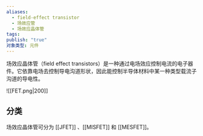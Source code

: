 ```yaml
---
aliases:
  - field-effect transistor
  - 场效应管
  - 场效应晶体管
tags: 
publish: "true"
对象类型: 元件
---
```

场效应晶体管（field effect transistors）是一种通过电场效应控制电流的电子器件。它依靠电场去控制导电沟道形状，因此能控制半导体材料中某一种类型载流子沟道的导电性。

![[FET.png|200]]

## 分类

场效应晶体管可分为 [[JFET]] 、[[MISFET]] 和 [[MESFET]]。
